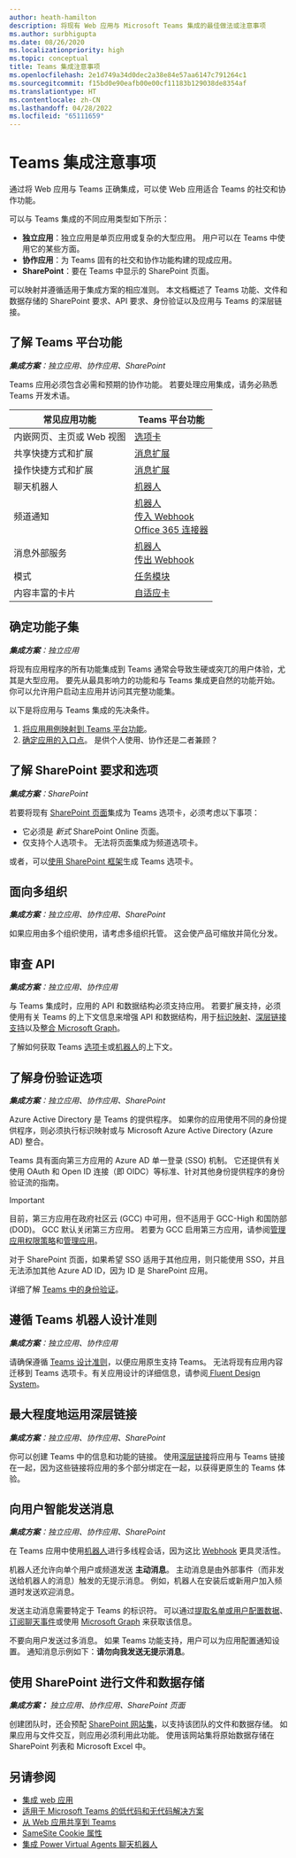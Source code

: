 ```yaml
---
author: heath-hamilton
description: 将现有 Web 应用与 Microsoft Teams 集成的最佳做法或注意事项
ms.author: surbhigupta
ms.date: 08/26/2020
ms.localizationpriority: high
ms.topic: conceptual
title: Teams 集成注意事项
ms.openlocfilehash: 2e1d749a34d0dec2a38e84e57aa6147c791264c1
ms.sourcegitcommit: f15bd0e90eafb00e00cf11183b129038de8354af
ms.translationtype: HT
ms.contentlocale: zh-CN
ms.lasthandoff: 04/28/2022
ms.locfileid: "65111659"
---
```

# <a name="considerations-for-teams-integration"></a>Teams 集成注意事项

通过将 Web 应用与 Teams 正确集成，可以使 Web 应用适合 Teams 的社交和协作功能。
  
可以与 Teams 集成的不同应用类型如下所示：

* **独立应用**：独立应用是单页应用或复杂的大型应用。 用户可以在 Teams 中使用它的某些方面。
* **协作应用**：为 Teams 固有的社交和协作功能构建的现成应用。
* **SharePoint**：要在 Teams 中显示的 SharePoint 页面。

可以映射并遵循适用于集成方案的相应准则。
本文档概述了 Teams 功能、文件和数据存储的 SharePoint 要求、API 要求、身份验证以及应用与 Teams 的深层链接。

## <a name="get-to-know-teams-platform-capabilities"></a>了解 Teams 平台功能

***集成方案**：独立应用、协作应用、SharePoint*

Teams 应用必须包含必需和预期的协作功能。 若要处理应用集成，请务必熟悉 Teams 开发术语。

|常见应用功能   |Teams 平台功能   |
|----------|-----------|
|内嵌网页、主页或 Web 视图  |[选项卡](../tabs/what-are-tabs.md)  |
|共享快捷方式和扩展  |[消息扩展](../messaging-extensions/what-are-messaging-extensions.md)  |
|操作快捷方式和扩展  |[消息扩展](../messaging-extensions/what-are-messaging-extensions.md)  |
|聊天机器人 |[机器人](../bots/what-are-bots.md) |
|频道通知  |[机器人](../bots/what-are-bots.md)<br/>[传入 Webhook](../webhooks-and-connectors/what-are-webhooks-and-connectors.md)<br/>[Office 365 连接器](../webhooks-and-connectors/what-are-webhooks-and-connectors.md)  |
|消息外部服务  |[机器人](../bots/what-are-bots.md)<br/>[传出 Webhook](../webhooks-and-connectors/what-are-webhooks-and-connectors.md)  |
|模式  |[任务模块](../task-modules-and-cards/what-are-task-modules.md)  |
|内容丰富的卡片  |[自适应卡](../task-modules-and-cards/what-are-cards.md)  |

## <a name="determine-a-subset-of-functionality"></a>确定功能子集

***集成方案**：独立应用*

将现有应用程序的所有功能集成到 Teams 通常会导致生硬或突兀的用户体验，尤其是大型应用。 要先从最具影响力的功能和与 Teams 集成更自然的功能开始。 你可以允许用户启动主应用并访问其完整功能集。

以下是将应用与 Teams 集成的先决条件。

1. [将应用用例映射到 Teams 平台功能](../concepts/design/map-use-cases.md)。
1. [确定应用的入口点](../concepts/extensibility-points.md)。 是供个人使用、协作还是二者兼顾？

## <a name="understand-sharepoint-requirements-and-options"></a>了解 SharePoint 要求和选项

***集成方案**：SharePoint*

若要将现有 [SharePoint 页面](/sharepoint/dev/general-development/overview-of-the-sharepoint-page-model)集成为 Teams 选项卡，必须考虑以下事项：

* 它必须是 *新式* SharePoint Online 页面。
* 仅支持个人选项卡。 无法将页面集成为频道选项卡。

或者，可以[使用 SharePoint 框架](/sharepoint/dev/spfx/integrate-with-teams-introduction)生成 Teams 选项卡。

## <a name="aim-towards-multitenancy"></a>面向多组织

***集成方案**：独立应用、协作应用、SharePoint*

如果应用由多个组织使用，请考虑多组织托管。 这会使产品可缩放并简化分发。

## <a name="review-your-apis"></a>审查 API

***集成方案**：独立应用、协作应用*

与 Teams 集成时，应用的 API 和数据结构必须支持应用。 若要扩展支持，必须使用有关 Teams 的上下文信息来增强 API 和数据结构，用于[标识映射](../concepts/authentication/configure-identity-provider.md)、[深层链接支持](../concepts/build-and-test/deep-links.md)以及[整合 Microsoft Graph](/graph/teams-concept-overview)。

了解如何获取 Teams [选项卡](../tabs/how-to/access-teams-context.md)或[机器人](../bots/how-to/get-teams-context.md)的上下文。

## <a name="understand-authentication-options"></a>了解身份验证选项

***集成方案**：独立应用、协作应用、SharePoint*

Azure Active Directory 是 Teams 的提供程序。 如果你的应用使用不同的身份提供程序，则必须执行标识映射或与 Microsoft Azure Active Directory (Azure AD) 整合。

Teams 具有面向第三方应用的 Azure AD 单一登录 (SSO) 机制。 它还提供有关使用 OAuth 和 Open ID 连接（即 OIDC）等标准、针对其他身份提供程序的身份验证流的指南。

> [!IMPORTANT]
> 目前，第三方应用在政府社区云 (GCC) 中可用，但不适用于 GCC-High 和国防部 (DOD)。 GCC 默认关闭第三方应用。 若要为 GCC 启用第三方应用，请参阅[管理应用权限策略](/microsoftteams/teams-app-permission-policies)和[管理应用](/microsoftteams/manage-apps)。

对于 SharePoint 页面，如果希望 SSO 适用于其他应用，则只能使用 SSO，并且无法添加其他 Azure AD ID，因为 ID 是 SharePoint 应用。

详细了解 [Teams 中的身份验证](../concepts/authentication/authentication.md)。

## <a name="follow-teams-design-guidelines"></a>遵循 Teams 机器人设计准则

***集成方案**：独立应用、协作应用*

请确保遵循 [Teams 设计准则](../concepts/design/understand-use-cases.md)，以便应用原生支持 Teams。 无法将现有应用内容迁移到 Teams 选项卡。有关应用设计的详细信息，请参阅[ Fluent Design System](https://fluentsite.z22.web.core.windows.net/)。

## <a name="maximize-deep-linking"></a>最大程度地运用深层链接

***集成方案**：独立应用、协作应用、SharePoint*

你可以创建 Teams 中的信息和功能的链接。 使用[深层链接](../concepts/build-and-test/deep-links.md)将应用与 Teams 链接在一起，因为这些链接将应用的多个部分绑定在一起，以获得更原生的 Teams 体验。

## <a name="be-smart-when-messaging-users"></a>向用户智能发送消息

***集成方案**：独立应用、协作应用、SharePoint*

在 Teams 应用中使用[机器人](../bots/what-are-bots.md)进行多线程会话，因为这比 [Webhook](../webhooks-and-connectors/what-are-webhooks-and-connectors.md) 更具灵活性。

机器人还允许向单个用户或频道发送 **主动消息**。 主动消息是由外部事件（而非发送给机器人的消息）触发的无提示消息。 例如，机器人在安装后或新用户加入频道时发送欢迎消息。

发送主动消息需要特定于 Teams 的标识符。 可以通过[提取名单或用户配置数据](../bots/how-to/get-teams-context.md#fetch-the-roster-or-user-profile)、[订阅聊天事件](../bots/how-to/conversations/subscribe-to-conversation-events.md)或使用 [Microsoft Graph](/microsoftteams/platform/graph-api/proactive-bots-and-messages/graph-proactive-bots-and-messages?context=graph/context#proactive-messaging-in-teams) 来获取该信息。

不要向用户发送过多消息。 如果 Teams 功能支持，用户可以为应用配置通知设置。
通知消息示例如下：**请勿向我发送无提示消息**。

## <a name="use-sharepoint-for-file-and-data-storage"></a>使用 SharePoint 进行文件和数据存储

***集成方案：** 独立应用、协作应用、SharePoint 页面*

创建团队时，还会预配 [SharePoint 网站集](/microsoftteams/sharepoint-onedrive-interact)，以支持该团队的文件和数据存储。 如果应用与文件交互，则应用必须利用此功能。 使用该网站集将原始数据存储在 SharePoint 列表和 Microsoft Excel 中。

## <a name="see-also"></a>另请参阅

* [集成 web 应用](~/samples/integrate-web-apps-overview.md)
* [适用于 Microsoft Teams 的低代码和无代码解决方案](~/samples/teams-low-code-solutions.md)
* [从 Web 应用共享到 Teams](~/concepts/build-and-test/share-to-teams-from-web-apps.md)
* [SameSite Cookie 属性](~/resources/samesite-cookie-update.md)
* [集成 Power Virtual Agents 聊天机器人](~/bots/how-to/add-power-virtual-agents-bot-to-teams.md)
